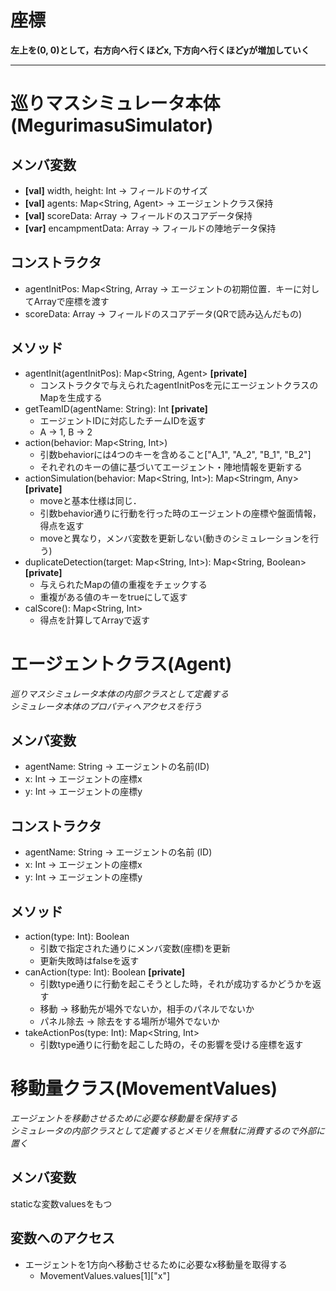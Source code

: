 # 座標
**左上を(0, 0)として，右方向へ行くほどx, 下方向へ行くほどyが増加していく**


***
# 巡りマスシミュレータ本体(MegurimasuSimulator)

## メンバ変数
- **[val]** width, height: Int → フィールドのサイズ
- **[val]** agents: Map<String, Agent> → エージェントクラス保持
- **[val]** scoreData: Array → フィールドのスコアデータ保持
- **[var]** encampmentData: Array → フィールドの陣地データ保持

## コンストラクタ
- agentInitPos: Map<String, Array<Int> → エージェントの初期位置．キーに対してArrayで座標を渡す
- scoreData: Array → フィールドのスコアデータ(QRで読み込んだもの)

## メソッド
- agentInit(agentInitPos): Map<String, Agent> **[private]**
	- コンストラクタで与えられたagentInitPosを元にエージェントクラスのMapを生成する
- getTeamID(agentName: String): Int **[private]**
	- エージェントIDに対応したチームIDを返す
	- A -> 1, B -> 2
- action(behavior: Map<String, Int>)
	- 引数behaviorには4つのキーを含めること["A_1", "A_2", "B_1", "B_2"]
	- それぞれのキーの値に基づいてエージェント・陣地情報を更新する
- actionSimulation(behavior: Map<String, Int>): Map<Stringm, Any> **[private]**
	- moveと基本仕様は同じ．
	- 引数behavior通りに行動を行った時のエージェントの座標や盤面情報，得点を返す
	- moveと異なり，メンバ変数を更新しない(動きのシミュレーションを行う)
- duplicateDetection(target: Map<String, Int>): Map<String, Boolean> **[private]**
  - 与えられたMapの値の重複をチェックする
  - 重複がある値のキーをtrueにして返す
- calScore(): Map<String, Int>
	- 得点を計算してArrayで返す


# エージェントクラス(Agent)
*巡りマスシミュレータ本体の内部クラスとして定義する*  
*シミュレータ本体のプロパティへアクセスを行う*

## メンバ変数
- agentName: String → エージェントの名前(ID)
- x: Int → エージェントの座標x
- y: Int → エージェントの座標y

## コンストラクタ
- agentName: String → エージェントの名前 (ID)
- x: Int → エージェントの座標x
- y: Int → エージェントの座標y

## メソッド
- action(type: Int): Boolean
	- 引数で指定された通りにメンバ変数(座標)を更新
	- 更新失敗時はfalseを返す
- canAction(type: Int): Boolean **[private]**
	- 引数type通りに行動を起こそうとした時，それが成功するかどうかを返す
	- 移動 → 移動先が場外でないか，相手のパネルでないか
	- パネル除去 → 除去をする場所が場外でないか
- takeActionPos(type: Int): Map<String, Int>
	- 引数type通りに行動を起こした時の，その影響を受ける座標を返す

# 移動量クラス(MovementValues)
*エージェントを移動させるために必要な移動量を保持する*  
*シミュレータの内部クラスとして定義するとメモリを無駄に消費するので外部に置く*


## メンバ変数
staticな変数valuesをもつ

## 変数へのアクセス
- エージェントを1方向へ移動させるために必要なx移動量を取得する
	- MovementValues.values[1]["x"]
